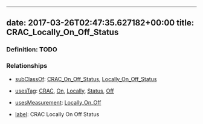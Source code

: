 
---
date: 2017-03-26T02:47:35.627182+00:00
title: CRAC_Locally_On_Off_Status
---
### Definition: TODO

### Relationships

* [subClassOf](http://www.w3.org/2000/01/rdf-schema#subClassOf): [CRAC_On_Off_Status](https://brickschema.org/schema/1.0/Brick#CRAC_On_Off_Status), [Locally_On_Off_Status](https://brickschema.org/schema/1.0/Brick#Locally_On_Off_Status)

* [usesTag](https://brickschema.org/schema/1.0/BrickFrame#usesTag): [CRAC](https://brickschema.org/schema/1.0/BrickTag#CRAC), [On](https://brickschema.org/schema/1.0/BrickTag#On), [Locally](https://brickschema.org/schema/1.0/BrickTag#Locally), [Status](https://brickschema.org/schema/1.0/BrickTag#Status), [Off](https://brickschema.org/schema/1.0/BrickTag#Off)

* [usesMeasurement](https://brickschema.org/schema/1.0/BrickFrame#usesMeasurement): [Locally_On_Off](https://brickschema.org/schema/1.0/Brick#Locally_On_Off)

* [label](http://www.w3.org/2000/01/rdf-schema#label): CRAC Locally On Off Status
